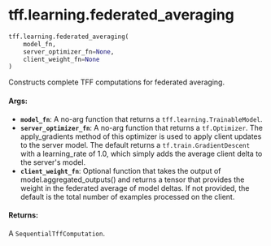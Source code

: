 <div itemscope itemtype="http://developers.google.com/ReferenceObject">
<meta itemprop="name" content="tff.learning.federated_averaging" />
<meta itemprop="path" content="Stable" />
</div>

# tff.learning.federated_averaging

``` python
tff.learning.federated_averaging(
    model_fn,
    server_optimizer_fn=None,
    client_weight_fn=None
)
```

Constructs complete TFF computations for federated averaging.

#### Args:

* <b>`model_fn`</b>: A no-arg function that returns a `tff.learning.TrainableModel`.
* <b>`server_optimizer_fn`</b>: A no-arg function that returns a `tf.Optimizer`. The
    apply_gradients method of this optimizer is used to apply client updates
    to the server model. The default returns a `tf.train.GradientDescent` with
    a learning_rate of 1.0, which simply adds the average client delta to the
    server's model.
* <b>`client_weight_fn`</b>: Optional function that takes the output of
    model.aggregated_outputs() and returns a tensor that provides the weight
    in the federated average of model deltas. If not provided, the default is
    the total number of examples processed on the client.


#### Returns:

A `SequentialTffComputation`.